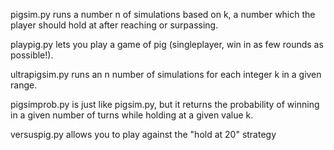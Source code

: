 pigsim.py runs a number n of simulations based on k, a number which the player should hold at after reaching or surpassing.

playpig.py lets you play a game of pig (singleplayer, win in as few rounds as possible!).

ultrapigsim.py runs an n number of simulations for each integer k in a given range.

pigsimprob.py is just like pigsim.py, but it returns the probability of winning in a given number of turns while holding at a given value k.

versuspig.py allows you to play against the "hold at 20" strategy
